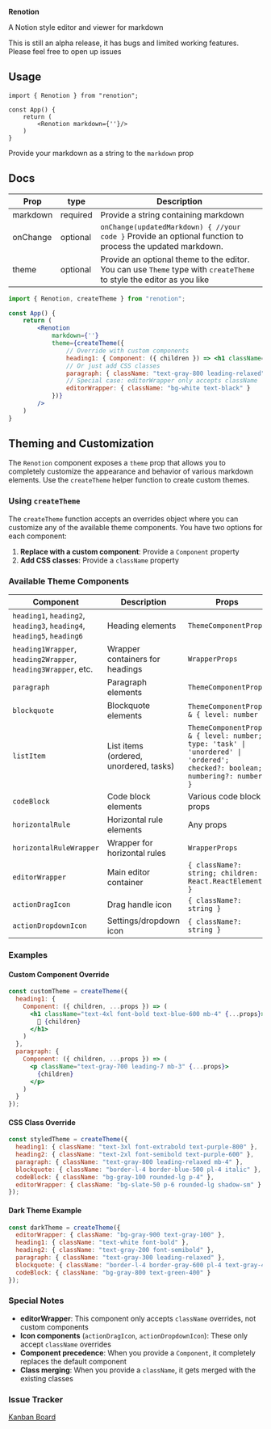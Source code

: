 **Renotion**

A Notion style editor and viewer for markdown

This is still an alpha release, it has bugs and limited working features. Please feel free to open up issues

## Usage

```
import { Renotion } from "renotion";

const App() {
    return (
        <Renotion markdown={''}/>
    )
}
```

Provide your markdown as a string to the `markdown` prop

## Docs

| Prop     | type     | Description                                                                                               |
| -------- | -------- | --------------------------------------------------------------------------------------------------------- |
| markdown | required | Provide a string containing markdown                                                                      |
| onChange | optional | `onChange(updatedMarkdown) { //your code }` Provide an optional function to process the updated markdown. |
| theme    | optional | Provide an optional theme to the editor. You can use `Theme` type with `createTheme` to style the editor as you like |

```jsx
import { Renotion, createTheme } from "renotion";

const App() {
    return (
        <Renotion 
            markdown={''} 
            theme={createTheme({
                // Override with custom components
                heading1: { Component: ({ children }) => <h1 className="custom-h1">{children}</h1> },
                // Or just add CSS classes
                paragraph: { className: "text-gray-800 leading-relaxed" },
                // Special case: editorWrapper only accepts className
                editorWrapper: { className: "bg-white text-black" }
            })}
        />
    )
}
```

## Theming and Customization

The `Renotion` component exposes a `theme` prop that allows you to completely customize the appearance and behavior of various markdown elements. Use the `createTheme` helper function to create custom themes.

### Using `createTheme`

The `createTheme` function accepts an overrides object where you can customize any of the available theme components. You have two options for each component:

1. **Replace with a custom component**: Provide a `Component` property
2. **Add CSS classes**: Provide a `className` property

### Available Theme Components

| Component | Description | Props |
|-----------|-------------|-------|
| `heading1`, `heading2`, `heading3`, `heading4`, `heading5`, `heading6` | Heading elements | `ThemeComponentProps` |
| `heading1Wrapper`, `heading2Wrapper`, `heading3Wrapper`, etc. | Wrapper containers for headings | `WrapperProps` |
| `paragraph` | Paragraph elements | `ThemeComponentProps` |
| `blockquote` | Blockquote elements | `ThemeComponentProps & { level: number }` |
| `listItem` | List items (ordered, unordered, tasks) | `ThemeComponentProps & { level: number; type: 'task' \| 'unordered' \| 'ordered'; checked?: boolean; numbering?: number }` |
| `codeBlock` | Code block elements | Various code block props |
| `horizontalRule` | Horizontal rule elements | Any props |
| `horizontalRuleWrapper` | Wrapper for horizontal rules | `WrapperProps` |
| `editorWrapper` | Main editor container | `{ className?: string; children: React.ReactElement }` |
| `actionDragIcon` | Drag handle icon | `{ className?: string }` |
| `actionDropdownIcon` | Settings/dropdown icon | `{ className?: string }` |

### Examples

#### Custom Component Override
```jsx
const customTheme = createTheme({
  heading1: { 
    Component: ({ children, ...props }) => (
      <h1 className="text-4xl font-bold text-blue-600 mb-4" {...props}>
        🎯 {children}
      </h1>
    )
  },
  paragraph: {
    Component: ({ children, ...props }) => (
      <p className="text-gray-700 leading-7 mb-3" {...props}>
        {children}
      </p>
    )
  }
});
```

#### CSS Class Override
```jsx
const styledTheme = createTheme({
  heading1: { className: "text-3xl font-extrabold text-purple-800" },
  heading2: { className: "text-2xl font-semibold text-purple-600" },
  paragraph: { className: "text-gray-800 leading-relaxed mb-4" },
  blockquote: { className: "border-l-4 border-blue-500 pl-4 italic" },
  codeBlock: { className: "bg-gray-100 rounded-lg p-4" },
  editorWrapper: { className: "bg-slate-50 p-6 rounded-lg shadow-sm" }
});
```

#### Dark Theme Example
```jsx
const darkTheme = createTheme({
  editorWrapper: { className: "bg-gray-900 text-gray-100" },
  heading1: { className: "text-white font-bold" },
  heading2: { className: "text-gray-200 font-semibold" },
  paragraph: { className: "text-gray-300 leading-relaxed" },
  blockquote: { className: "border-l-4 border-gray-600 pl-4 text-gray-400" },
  codeBlock: { className: "bg-gray-800 text-green-400" }
});
```

### Special Notes

- **editorWrapper**: This component only accepts `className` overrides, not custom components
- **Icon components** (`actionDragIcon`, `actionDropdownIcon`): These only accept `className` overrides
- **Component precedence**: When you provide a `Component`, it completely replaces the default component
- **Class merging**: When you provide a `className`, it gets merged with the existing classes

### Issue Tracker

[Kanban Board](https://thread-humidity-52b.notion.site/2637409c3ed280818ba8d657c5d6d1ff?v=2637409c3ed2801f824e000c0218774d)
